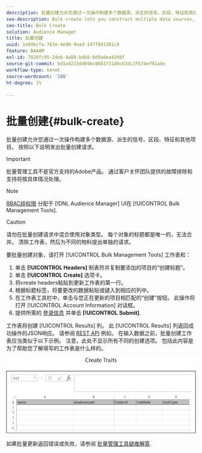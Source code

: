 ```yaml
---
description: 批量创建允许您通过一次操作构建多个数据源、派生的信号、区段、特征和其他项目。 按照以下说明发出批量创建请求。
seo-description: Bulk create lets you construct multiple data sources, derived signals, segments, traits, and other items with a single operation. Follow these instructions to make a bulk creation request.
seo-title: Bulk Create
solution: Audience Manager
title: 批量创建
uuid: 1e09bcfa-783e-4e9b-9ead-147f8d1381c8
feature: BAAAM
exl-id: 7828fc95-24eb-4a80-bdb8-0d9adea43d8f
source-git-commit: bd1ad233dd69bc8683731d0c63dc3fb74ef91ade
workflow-type: tm+mt
source-wordcount: '288'
ht-degree: 1%

---
```


# 批量创建{#bulk-create}

批量创建允许您通过一次操作构建多个数据源、派生的信号、区段、特征和其他项目。 按照以下说明发出批量创建请求。

>[!IMPORTANT]
>
>批量管理工具不是官方支持的Adobe产品。 通过客户关怀团队提供的故障排除和支持将按具体情况处理。

<!-- 

t_bulk_create.xml

 -->

>[!NOTE]
>
>[RBAC组权限](../../features/administration/administration-overview.md) 分配于 [!DNL Audience Manager] UI在 [!UICONTROL Bulk Management Tools].

>[!CAUTION]
>
>请勿在批量创建请求中混合使用对象类型。 每个对象的标题都是唯一的，无法合并。 清除工作表，然后为不同的物料提出单独的请求。

要批量创建对象，请打开 [!UICONTROL Bulk Management Tools] 工作表和：

1. 单击 **[!UICONTROL Headers]** 制表符并复制要添加的项目的“创建标题”。
2. 单击 **[!UICONTROL Create]** 选项卡。
3. 将create headers粘贴到更新工作表的第一行。
4. 根据标题标签，将要更改的数据粘贴或键入到相应的列中。
5. 在工作表工具栏中，单击与您正在更新的项目相匹配的“创建”按钮。
此操作将打开 [!UICONTROL Account Information] 对话框。
6. 提供所需的 [登录信息](../../reference/bulk-management-tools/bulk-management-intro.md#auth-reqs) 并单击 **[!UICONTROL Submit]**.

工作表将创建 [!UICONTROL Results] 列。 此 [!UICONTROL Results] 列返回成功操作的JSON响应。 请参阅 [REST API](../../api/rest-api-main/rest-api-main.md) 例如。 在输入数据之前，批量创建工作表应当类似于以下示例。 注意，此处不显示所有不同的创建选项。 包括此内容是为了帮助您了解填写的工作表是什么样的。

![](assets/cretetraits.png)

如果批量更新返回错误或失败，请参阅 [批量管理工具疑难解答](../../reference/bulk-management-tools/bulk-troubleshooting.md).
